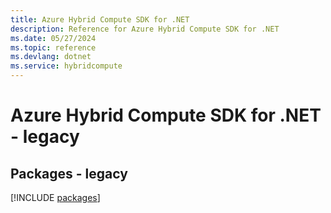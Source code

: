 ```yaml
---
title: Azure Hybrid Compute SDK for .NET
description: Reference for Azure Hybrid Compute SDK for .NET
ms.date: 05/27/2024
ms.topic: reference
ms.devlang: dotnet
ms.service: hybridcompute
---
```

# Azure Hybrid Compute SDK for .NET - legacy
## Packages - legacy
[!INCLUDE [packages](hybrid-compute-index.md)]
